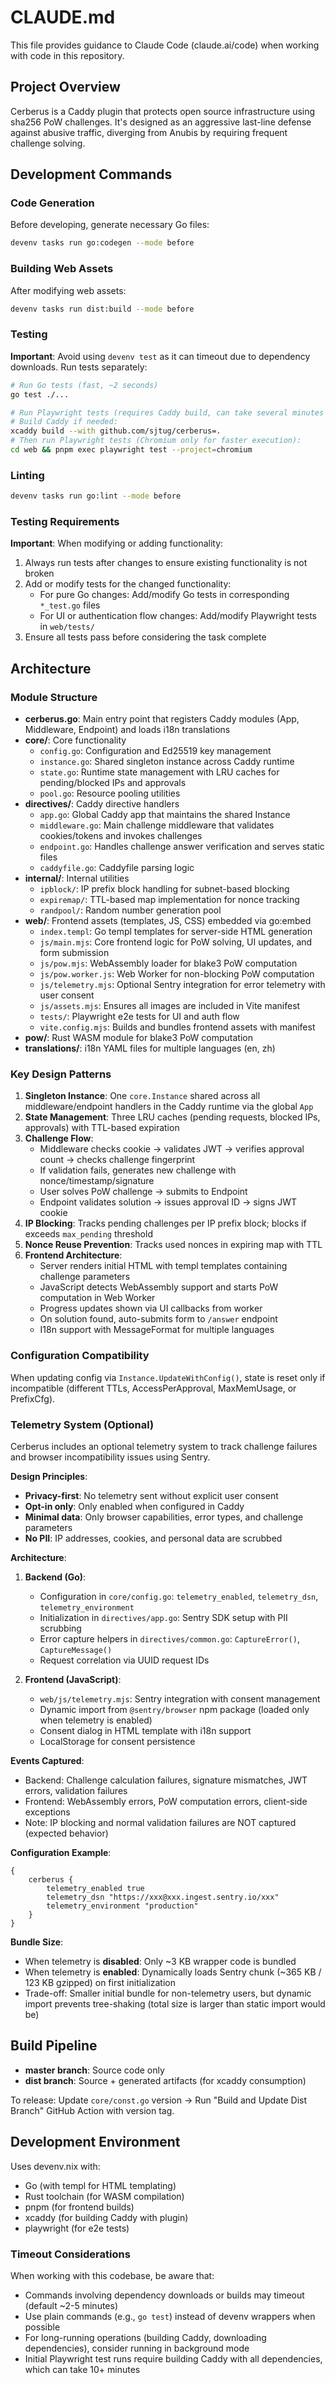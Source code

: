# CLAUDE.md

This file provides guidance to Claude Code (claude.ai/code) when working with code in this repository.

## Project Overview

Cerberus is a Caddy plugin that protects open source infrastructure using sha256 PoW challenges. It's designed as an aggressive last-line defense against abusive traffic, diverging from Anubis by requiring frequent challenge solving.

## Development Commands

### Code Generation
Before developing, generate necessary Go files:
```bash
devenv tasks run go:codegen --mode before
```

### Building Web Assets
After modifying web assets:
```bash
devenv tasks run dist:build --mode before
```

### Testing
**Important**: Avoid using `devenv test` as it can timeout due to dependency downloads. Run tests separately:

```bash
# Run Go tests (fast, ~2 seconds)
go test ./...

# Run Playwright tests (requires Caddy build, can take several minutes on first run)
# Build Caddy if needed:
xcaddy build --with github.com/sjtug/cerberus=.
# Then run Playwright tests (Chromium only for faster execution):
cd web && pnpm exec playwright test --project=chromium
```

### Linting
```bash
devenv tasks run go:lint --mode before
```

### Testing Requirements
**Important**: When modifying or adding functionality:
1. Always run tests after changes to ensure existing functionality is not broken
2. Add or modify tests for the changed functionality:
   - For pure Go changes: Add/modify Go tests in corresponding `*_test.go` files
   - For UI or authentication flow changes: Add/modify Playwright tests in `web/tests/`
3. Ensure all tests pass before considering the task complete

## Architecture

### Module Structure
- **cerberus.go**: Main entry point that registers Caddy modules (App, Middleware, Endpoint) and loads i18n translations
- **core/**: Core functionality
  - `config.go`: Configuration and Ed25519 key management
  - `instance.go`: Shared singleton instance across Caddy runtime
  - `state.go`: Runtime state management with LRU caches for pending/blocked IPs and approvals
  - `pool.go`: Resource pooling utilities
- **directives/**: Caddy directive handlers
  - `app.go`: Global Caddy app that maintains the shared Instance
  - `middleware.go`: Main challenge middleware that validates cookies/tokens and invokes challenges
  - `endpoint.go`: Handles challenge answer verification and serves static files
  - `caddyfile.go`: Caddyfile parsing logic
- **internal/**: Internal utilities
  - `ipblock/`: IP prefix block handling for subnet-based blocking
  - `expiremap/`: TTL-based map implementation for nonce tracking
  - `randpool/`: Random number generation pool
- **web/**: Frontend assets (templates, JS, CSS) embedded via go:embed
  - `index.templ`: Go templ templates for server-side HTML generation
  - `js/main.mjs`: Core frontend logic for PoW solving, UI updates, and form submission
  - `js/pow.mjs`: WebAssembly loader for blake3 PoW computation
  - `js/pow.worker.js`: Web Worker for non-blocking PoW computation
  - `js/telemetry.mjs`: Optional Sentry integration for error telemetry with user consent
  - `js/assets.mjs`: Ensures all images are included in Vite manifest
  - `tests/`: Playwright e2e tests for UI and auth flow
  - `vite.config.mjs`: Builds and bundles frontend assets with manifest
- **pow/**: Rust WASM module for blake3 PoW computation
- **translations/**: i18n YAML files for multiple languages (en, zh)

### Key Design Patterns

1. **Singleton Instance**: One `core.Instance` shared across all middleware/endpoint handlers in the Caddy runtime via the global `App`
2. **State Management**: Three LRU caches (pending requests, blocked IPs, approvals) with TTL-based expiration
3. **Challenge Flow**:
   - Middleware checks cookie → validates JWT → verifies approval count → checks challenge fingerprint
   - If validation fails, generates new challenge with nonce/timestamp/signature
   - User solves PoW challenge → submits to Endpoint
   - Endpoint validates solution → issues approval ID → signs JWT cookie
4. **IP Blocking**: Tracks pending challenges per IP prefix block; blocks if exceeds `max_pending` threshold
5. **Nonce Reuse Prevention**: Tracks used nonces in expiring map with TTL
6. **Frontend Architecture**:
   - Server renders initial HTML with templ templates containing challenge parameters
   - JavaScript detects WebAssembly support and starts PoW computation in Web Worker
   - Progress updates shown via UI callbacks from worker
   - On solution found, auto-submits form to `/answer` endpoint
   - I18n support with MessageFormat for multiple languages

### Configuration Compatibility
When updating config via `Instance.UpdateWithConfig()`, state is reset only if incompatible (different TTLs, AccessPerApproval, MaxMemUsage, or PrefixCfg).

### Telemetry System (Optional)

Cerberus includes an optional telemetry system to track challenge failures and browser incompatibility issues using Sentry.

**Design Principles**:
- **Privacy-first**: No telemetry sent without explicit user consent
- **Opt-in only**: Only enabled when configured in Caddy
- **Minimal data**: Only browser capabilities, error types, and challenge parameters
- **No PII**: IP addresses, cookies, and personal data are scrubbed

**Architecture**:
1. **Backend (Go)**:
   - Configuration in `core/config.go`: `telemetry_enabled`, `telemetry_dsn`, `telemetry_environment`
   - Initialization in `directives/app.go`: Sentry SDK setup with PII scrubbing
   - Error capture helpers in `directives/common.go`: `CaptureError()`, `CaptureMessage()`
   - Request correlation via UUID request IDs

2. **Frontend (JavaScript)**:
   - `web/js/telemetry.mjs`: Sentry integration with consent management
   - Dynamic import from `@sentry/browser` npm package (loaded only when telemetry is enabled)
   - Consent dialog in HTML template with i18n support
   - LocalStorage for consent persistence

**Events Captured**:
- Backend: Challenge calculation failures, signature mismatches, JWT errors, validation failures
- Frontend: WebAssembly errors, PoW computation errors, client-side exceptions
- Note: IP blocking and normal validation failures are NOT captured (expected behavior)

**Configuration Example**:
```caddyfile
{
    cerberus {
        telemetry_enabled true
        telemetry_dsn "https://xxx@xxx.ingest.sentry.io/xxx"
        telemetry_environment "production"
    }
}
```

**Bundle Size**:
- When telemetry is **disabled**: Only ~3 KB wrapper code is bundled
- When telemetry is **enabled**: Dynamically loads Sentry chunk (~365 KB / 123 KB gzipped) on first initialization
- Trade-off: Smaller initial bundle for non-telemetry users, but dynamic import prevents tree-shaking (total size is larger than static import would be)

## Build Pipeline

- **master branch**: Source code only
- **dist branch**: Source + generated artifacts (for xcaddy consumption)

To release: Update `core/const.go` version → Run "Build and Update Dist Branch" GitHub Action with version tag.

## Development Environment

Uses devenv.nix with:
- Go (with templ for HTML templating)
- Rust toolchain (for WASM compilation)
- pnpm (for frontend builds)
- xcaddy (for building Caddy with plugin)
- playwright (for e2e tests)

### Timeout Considerations
When working with this codebase, be aware that:
- Commands involving dependency downloads or builds may timeout (default ~2-5 minutes)
- Use plain commands (e.g., `go test`) instead of devenv wrappers when possible
- For long-running operations (building Caddy, downloading dependencies), consider running in background mode
- Initial Playwright test runs require building Caddy with all dependencies, which can take 10+ minutes